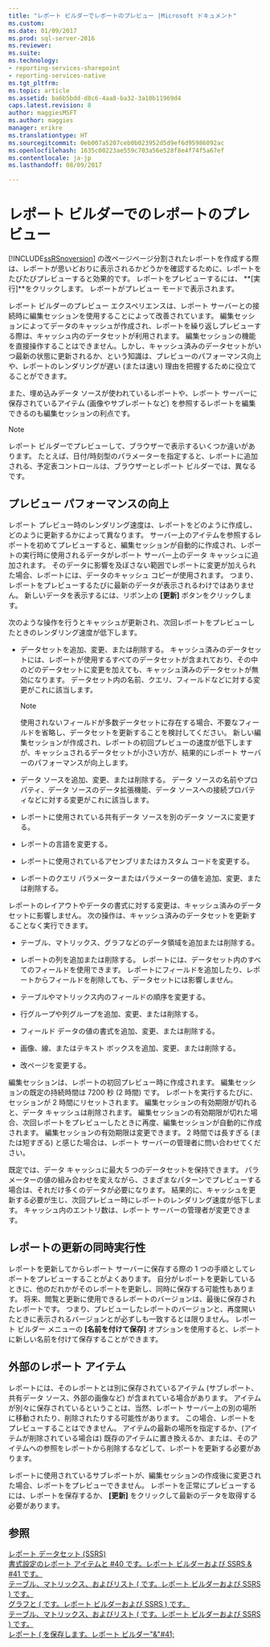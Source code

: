 ```yaml
---
title: "レポート ビルダーでレポートのプレビュー |Microsoft ドキュメント"
ms.custom: 
ms.date: 01/09/2017
ms.prod: sql-server-2016
ms.reviewer: 
ms.suite: 
ms.technology:
- reporting-services-sharepoint
- reporting-services-native
ms.tgt_pltfrm: 
ms.topic: article
ms.assetid: ba6b5bdd-d8c6-4aa8-ba32-3a10b11969d4
caps.latest.revision: 8
author: maggiesMSFT
ms.author: maggies
manager: erikre
ms.translationtype: HT
ms.sourcegitcommit: 0eb007a5207ceb0b023952d5d9ef6d95986092ac
ms.openlocfilehash: 1635c00223ae559c703a56e528f8e4f74f5a67ef
ms.contentlocale: ja-jp
ms.lasthandoff: 08/09/2017

---
```

# <a name="previewing-reports-in-report-builder"></a>レポート ビルダーでのレポートのプレビュー
  [!INCLUDE[ssRSnoversion](../../includes/ssrsnoversion-md.md)] の改ページページ分割されたレポートを作成する際は、レポートが思いどおりに表示されるかどうかを確認するために、レポートをたびたびプレビューすると効果的です。 レポートをプレビューするには、 **[実行]**をクリックします。 レポートがプレビュー モードで表示されます。  
  
 レポート ビルダーのプレビュー エクスペリエンスは、レポート サーバーとの接続時に編集セッションを使用することによって改善されています。 編集セッションによってデータのキャッシュが作成され、レポートを繰り返しプレビューする際は、キャッシュ内のデータセットが利用されます。 編集セッションの機能を直接操作することはできません。しかし、キャッシュ済みのデータセットがいつ最新の状態に更新されるか、という知識は、プレビューのパフォーマンス向上や、レポートのレンダリングが遅い (または速い) 理由を把握するために役立てることができます。  
  
 また、埋め込みデータ ソースが使われているレポートや、レポート サーバーに保存されているアイテム (画像やサブレポートなど) を参照するレポートを編集できるのも編集セッションの利点です。  
  
> [!NOTE]  
> レポート ビルダーでプレビューして、ブラウザーで表示するいくつか違いがあります。 たとえば、日付/時刻型のパラメーターを指定すると、レポートに追加される、予定表コントロールは、ブラウザーとレポート ビルダーでは、異なるです。 
  
## <a name="improving-preview-performance"></a>プレビュー パフォーマンスの向上  
 レポート プレビュー時のレンダリング速度は、レポートをどのように作成し、どのように更新するかによって異なります。 サーバー上のアイテムを参照するレポートを初めてプレビューすると、編集セッションが自動的に作成され、レポートの実行時に使用されるデータがレポート サーバー上のデータ キャッシュに追加されます。 そのデータに影響を及ぼさない範囲でレポートに変更が加えられた場合、レポートには、データのキャッシュ コピーが使用されます。 つまり、レポートをプレビューするたびに最新のデータが表示されるわけではありません。 新しいデータを表示するには、リボン上の **[更新]** ボタンをクリックします。  
  
 次のような操作を行うとキャッシュが更新され、次回レポートをプレビューしたときのレンダリング速度が低下します。  
  
-   データセットを追加、変更、または削除する。 キャッシュ済みのデータセットには、レポートが使用するすべてのデータセットが含まれており、その中のどのデータセットに変更を加えても、キャッシュ済みのデータセットが無効になります。 データセット内の名前、クエリ、フィールドなどに対する変更がこれに該当します。  
  
    > [!NOTE]  
    >  使用されないフィールドが多数データセットに存在する場合、不要なフィールドを省略し、データセットを更新することを検討してください。 新しい編集セッションが作成され、レポートの初回プレビューの速度が低下しますが、キャッシュされるデータセットが小さい方が、結果的にレポート サーバーのパフォーマンスが向上します。  
  
-   データ ソースを追加、変更、または削除する。 データ ソースの名前やプロパティ、データ ソースのデータ拡張機能、データ ソースへの接続プロパティなどに対する変更がこれに該当します。  
  
-   レポートに使用されている共有データ ソースを別のデータ ソースに変更する。  
  
-   レポートの言語を変更する。  
  
-   レポートに使用されているアセンブリまたはカスタム コードを変更する。  
  
-   レポートのクエリ パラメーターまたはパラメーターの値を追加、変更、または削除する。  
  
 レポートのレイアウトやデータの書式に対する変更は、キャッシュ済みのデータセットに影響しません。 次の操作は、キャッシュ済みのデータセットを更新することなく実行できます。  
  
-   テーブル、マトリックス、グラフなどのデータ領域を追加または削除する。  
  
-   レポートの列を追加または削除する。 レポートには、データセット内のすべてのフィールドを使用できます。 レポートにフィールドを追加したり、レポートからフィールドを削除しても、データセットには影響しません。  
  
-   テーブルやマトリックス内のフィールドの順序を変更する。  
  
-   行グループや列グループを追加、変更、または削除する。  
  
-   フィールド データの値の書式を追加、変更、または削除する。  
  
-   画像、線、またはテキスト ボックスを追加、変更、または削除する。  
  
-   改ページを変更する。  
  
 編集セッションは、レポートの初回プレビュー時に作成されます。 編集セッションの既定の持続時間は 7200 秒 (2 時間) です。 レポートを実行するたびに、セッションが 2 時間にリセットされます。 編集セッションの有効期限が切れると、データ キャッシュは削除されます。 編集セッションの有効期限が切れた場合、次回レポートをプレビューしたときに再度、編集セッションが自動的に作成されます。 編集セッションの有効期限は変更できます。 2 時間では長すぎる (または短すぎる) と感じた場合は、レポート サーバーの管理者に問い合わせてください。  
  
 既定では、データ キャッシュに最大 5 つのデータセットを保持できます。 パラメーターの値の組み合わせを変えながら、さまざまなパターンでプレビューする場合は、それだけ多くのデータが必要になります。 結果的に、キャッシュを更新する必要が生じ、次回プレビュー時にレポートのレンダリング速度が低下します。 キャッシュ内のエントリ数は、レポート サーバーの管理者が変更できます。  
  
## <a name="concurrency-of-report-updates"></a>レポートの更新の同時実行性  
 レポートを更新してからレポート サーバーに保存する際の 1 つの手順としてレポートをプレビューすることがよくあります。 自分がレポートを更新しているときに、他のだれかがそのレポートを更新し、同時に保存する可能性もあります。 将来、閲覧と更新に使用できるレポートのバージョンは、最後に保存されたレポートです。 つまり、プレビューしたレポートのバージョンと、再度開いたときに表示されるバージョンとが必ずしも一致するとは限りません。 レポート ビルダー メニューの **[名前を付けて保存]** オプションを使用すると、レポートに新しい名前を付けて保存することができます。  
  
## <a name="external-report-items"></a>外部のレポート アイテム  
 レポートには、そのレポートとは別に保存されているアイテム (サブレポート、共有データ ソース、外部の画像など) が含まれている場合があります。 アイテムが別々に保存されているということは、当然、レポート サーバー上の別の場所に移動されたり、削除されたりする可能性があります。 この場合、レポートをプレビューすることはできません。 アイテムの最新の場所を指定するか、(アイテムが削除されている場合は) 既存のアイテムに置き換えるか、または、そのアイテムへの参照をレポートから削除するなどして、レポートを更新する必要があります。  
  
 レポートに使用されているサブレポートが、編集セッションの作成後に変更された場合、レポートをプレビューできません。 レポートを正常にプレビューするには、レポートを保存するか、 **[更新]** をクリックして最新のデータを取得する必要があります。  
  
## <a name="see-also"></a>参照  
 [レポート データセット &#40;SSRS&#41;](../../reporting-services/report-data/report-datasets-ssrs.md)   
 [書式設定のレポート アイテムと #40 です。レポート ビルダーおよび SSRS & #41 です。](../../reporting-services/report-design/formatting-report-items-report-builder-and-ssrs.md)   
 [テーブル、マトリックス、およびリスト &#40; です。レポート ビルダーおよび SSRS &#41; です。](../../reporting-services/report-design/tables-matrices-and-lists-report-builder-and-ssrs.md)   
 [グラフと &#40; です。レポート ビルダーおよび SSRS &#41; です。](../../reporting-services/report-design/charts-report-builder-and-ssrs.md)   
 [テーブル、マトリックス、およびリスト &#40; です。レポート ビルダーおよび SSRS &#41; です。](../../reporting-services/report-design/tables-matrices-and-lists-report-builder-and-ssrs.md)   
 [レポート &#40; を保存します。レポート ビルダー"&"#41;](../../reporting-services/report-builder/saving-reports-report-builder.md)  
  
  

